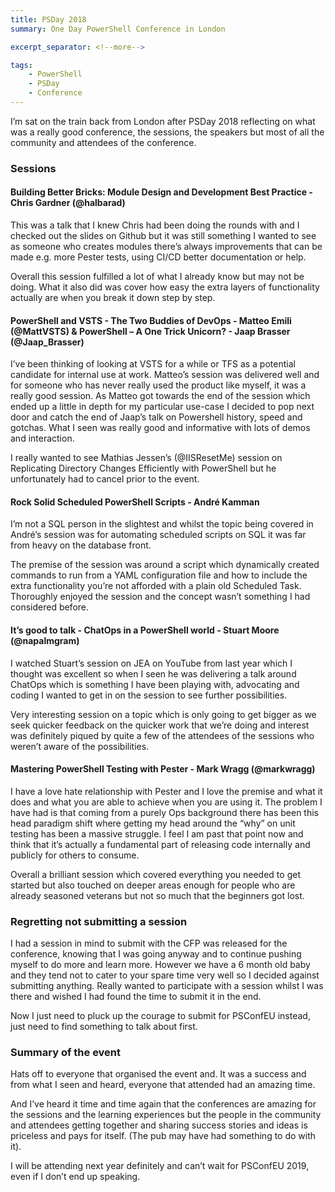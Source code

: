 ```yaml
---
title: PSDay 2018
summary: One Day PowerShell Conference in London

excerpt_separator: <!--more-->

tags:
    - PowerShell
    - PSDay
    - Conference
---
```


I’m sat on the train back from London after PSDay 2018 reflecting on what was a really good conference, the sessions, the speakers but most of all the community and attendees of the conference.

<!--more-->

### Sessions
#### Building Better Bricks: Module Design and Development Best Practice - Chris Gardner (@halbarad)
This was a talk that I knew Chris had been doing the rounds with and I checked out the slides on Github but it was still something I wanted to see as someone who creates modules there’s always improvements that can be made e.g. more Pester tests, using CI/CD better documentation or help.

Overall this session fulfilled a lot of what I already know but may not be doing. What it also did was cover how easy the extra layers of functionality actually are when you break it down step by step.

#### PowerShell and VSTS - The Two Buddies of DevOps - Matteo Emili (@MattVSTS) & PowerShell – A One Trick Unicorn? - Jaap Brasser (@Jaap_Brasser)
I’ve been thinking of looking at VSTS for a while or TFS as a potential candidate for internal use at work. Matteo’s session was delivered well and for someone who has never really used the product like myself, it was a really good session. As Matteo got towards the end of the session which ended up a little in depth for my particular use-case I decided to pop next door and catch the end of Jaap’s talk on Powershell history, speed and gotchas. What I seen was really good and informative with lots of demos and interaction.

I really wanted to see Mathias Jessen’s (@IISResetMe) session on Replicating Directory Changes Efficiently with PowerShell but he unfortunately had to cancel prior to the event.

#### Rock Solid Scheduled PowerShell Scripts - André Kamman
I’m not a SQL person in the slightest and whilst the topic being covered in André’s session was for automating scheduled scripts on SQL it was far from heavy on the database front.

The premise of the session was around a script which dynamically created commands to run from a YAML configuration file and how to include the extra functionality you’re not afforded with a plain old Scheduled Task. Thoroughly enjoyed the session and the concept wasn’t something I had considered before.

#### It’s good to talk - ChatOps in a PowerShell world - Stuart Moore (@napalmgram)
I watched Stuart’s session on JEA on YouTube from last year which I thought was excellent so when I seen he was delivering a talk around ChatOps which is something I have been playing with, advocating and coding I wanted to get in on the session to see further possibilities.

Very interesting session on a topic which is only going to get bigger as we seek quicker feedback on the quicker work that we’re doing and interest was definitely piqued by quite a few of the attendees of the sessions who weren’t aware of the possibilities.

#### Mastering PowerShell Testing with Pester - Mark Wragg (@markwragg)
I have a love hate relationship with Pester and I love the premise and what it does and what you are able to achieve when you are using it. The problem I have had is that coming from a purely Ops background there has been this head paradigm shift where getting my head around the “why” on unit testing has been a massive struggle. I feel I am past that point now and think that it’s actually a fundamental part of releasing code internally and publicly for others to consume.

Overall a brilliant session which covered everything you needed to get started but also touched on deeper areas enough for people who are already seasoned veterans but not so much that the beginners got lost.

### Regretting not submitting a session
I had a session in mind to submit with the CFP was released for the conference, knowing that I was going anyway and to continue pushing myself to do more and learn more. However we have a 6 month old baby and they tend not to cater to your spare time very well so I decided against submitting anything. Really wanted to participate with a session whilst I was there and wished I had found the time to submit it in the end.

Now I just need to pluck up the courage to submit for PSConfEU instead, just need to find something to talk about first.

### Summary of the event
Hats off to everyone that organised the event and. It was a success and from what I seen and heard, everyone that attended had an amazing time.

And I’ve heard it time and time again that the conferences are amazing for the sessions and the learning experiences but the people in the community and attendees getting together and sharing success stories and ideas is priceless and pays for itself. (The pub may have had something to do with it).

I will be attending next year definitely and can’t wait for PSConfEU 2019, even if I don’t end up speaking.
